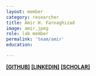 ```yaml
---
layout: member
category: researcher
title: Amir H. Farnaghizad
image: amir.jpeg
role: lab member
permalink: 'team/amir'
education:

---
```


**[[GITHUB]](https://github.com/moneuron)**
**[[LINKEDIN]](https://linkedin.com/in/moneuron)**
**[[SCHOLAR]](https://scholar.google.com/citations?user=r1sNGGsAAAAJ&hl=en)**